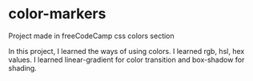 # color-markers

Project made in freeCodeCamp css colors section


In this project, I learned the ways of using colors. I learned rgb, hsl, hex values. I learned linear-gradient for color transition and box-shadow for shading.

